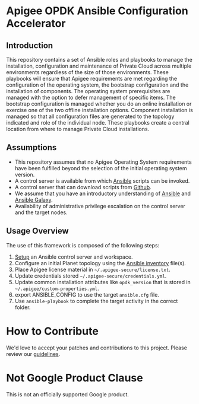 # Apigee OPDK Ansible Configuration Accelerator

## Introduction
This repository contains a set of Ansible roles and playbooks to manage the installation, configuration and maintenance of Private Cloud across multiple environments regardless of the size of those environments. These playbooks will ensure that Apigee requirements are met regarding the configuration of the operating system, the bootstrap configuration and the installation of components. The operating system prerequisites are managed with the option to defer management of specific items. The bootstrap configuration is managed whether you do an online installation or exercise one of the two offline installation options. Component installation is managed so that all configuration files are generated to the topology indicated and role of the individual node. These playbooks create a central location from where to manage Private Cloud installations.

## Assumptions 
* This repository assumes that no Apigee Operating System requirements have been fulfilled beyond the 
selection of the initial operating system version. 
* A control server is available from which [Ansible](https://docs.ansible.com/ansible/latest/installation_guide/intro_installation.html) 
scripts can be invoked.
* A control server that can download scripts from [Github](https://github.com).
* We assume that you have an introductory understanding of [Ansible](https://docs.ansible.com/) and 
[Ansible Galaxy](https://galaxy.ansible.com/docs/).
* Availability of administrative privilege escalation on the control server and the target nodes.

## Usage Overview
The use of this framework is composed of the following steps:

1. [Setup](setup) an Ansible control server and workspace.
1. Configure an initial Planet topology using the [Ansible inventory](README-inventory.md) file(s).
1. Place Apigee license material in `~/.apigee-secure/license.txt`.
1. Update credentials stored `~/.apigee-secure/credentials.yml`.
1. Update common installation attributes like `opdk_version` that is stored in 
`~/.apigee/custom-properties.yml`.
1. export ANSIBLE_CONFIG to use the target `ansible.cfg` file. 
1. Use `ansible-playbook` to complete the target activity in the correct folder.
<!-- BEGIN Google How To Contribute -->
# How to Contribute

We'd love to accept your patches and contributions to this project. Please review our [guidelines](CONTRIBUTING.md).
<!-- END Google How To Contribute -->
<!-- BEGIN Google Required Disclaimer -->

# Not Google Product Clause

This is not an officially supported Google product.
<!-- END Google Required Disclaimer -->
